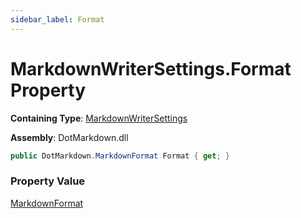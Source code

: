 ```yaml
---
sidebar_label: Format
---
```


# MarkdownWriterSettings\.Format Property

**Containing Type**: [MarkdownWriterSettings](../index.md)

**Assembly**: DotMarkdown\.dll

```csharp
public DotMarkdown.MarkdownFormat Format { get; }
```

### Property Value

[MarkdownFormat](../../MarkdownFormat/index.md)

